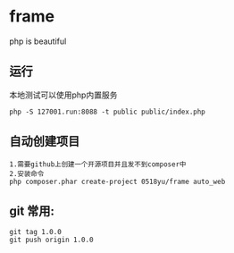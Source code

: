 # frame
php is beautiful

## 运行

本地测试可以使用php内置服务

`php -S 127001.run:8088 -t public public/index.php`

## 自动创建项目
```
1.需要github上创建一个开源项目并且发不到composer中
2.安装命令
php composer.phar create-project 0518yu/frame auto_web
```

## git 常用:
```
git tag 1.0.0
git push origin 1.0.0
```
